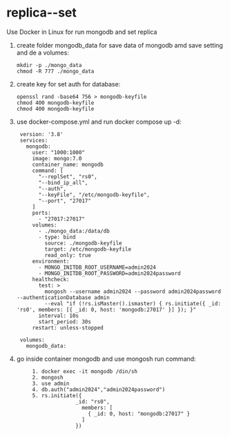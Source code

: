 # replica--set

Use Docker in Linux for run mongodb and set replica
  1. create folder mongodb_data for save data of mongodb amd save setting and de a volumes:
     
         mkdir -p ./mongo_data
         chmod -R 777 ./mongo_data

  2. create key for set auth for database:

         openssl rand -base64 756 > mongodb-keyfile
         chmod 400 mongodb-keyfile
         chmod 400 mongodb-keyfile
     
  3. use docker-compose.yml and run docker compose up -d:
     
          version: '3.8'
          services:
            mongodb:
              user: "1000:1000"
              image: mongo:7.0
              container_name: mongodb
              command: [ 
                "--replSet", "rs0",
                "--bind_ip_all",
                "--auth",
                "--keyFile", "/etc/mongodb-keyfile",
                "--port", "27017"
              ]
              ports:
                - "27017:27017"
              volumes:
                - ./mongo_data:/data/db
                - type: bind
                  source: ./mongodb-keyfile
                  target: /etc/mongodb-keyfile
                  read_only: true
              environment:
                - MONGO_INITDB_ROOT_USERNAME=admin2024
                - MONGO_INITDB_ROOT_PASSWORD=admin2024password
              healthcheck:
                test: >
                  mongosh --username admin2024 --password admin2024password --authenticationDatabase admin 
                  --eval "if (!rs.isMaster().ismaster) { rs.initiate({ _id: 'rs0', members: [{ _id: 0, host: 'mongodb:27017' }] }); }"
                interval: 10s
                start_period: 30s
              restart: unless-stopped
          
          volumes:
            mongodb_data:

4. go inside container mongodb and use mongosh run command:
          
            1. docker exec -it mongodb /din/sh
            2. mongosh
            3. use admin
            4. db.auth("admin2024","admin2024password")
            5. rs.initiate({
                          _id: "rs0",
                            members: [
                              { _id: 0, host: "mongodb:27017" }
                            ]
                          })

